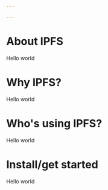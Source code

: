 ```yaml
---

---
```


<Hero/>

# About IPFS

Hello world

# Why IPFS?

Hello world

# Who's using IPFS?

Hello world

# Install/get started

Hello world

<Footer/>
